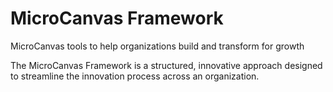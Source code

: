 # MicroCanvas Framework
MicroCanvas tools to help organizations build and transform for growth

The MicroCanvas Framework is a structured, innovative approach designed to streamline the innovation process across an organization. 
